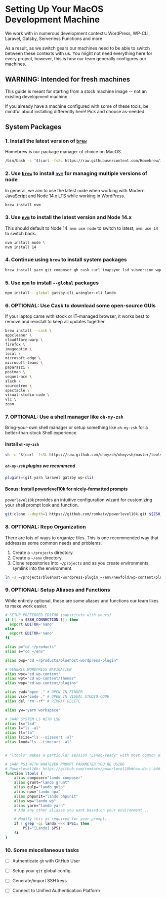 # Setting Up Your MacOS Development Machine

We work with in numerous development contexts: WordPress, WP-CLI, Laravel, Gatsby, Serverless Functions and more.

As a result, as we switch gears our machines need to be able to switch between these contexts with us. You might not need everything here for every project, however, this is how our team generally configures our machines.

## WARNING: Intended for fresh machines

This guide is meant for starting from a stock machine image -- not an existing development machine.

If you already have a machine configured with some of these tools, be mindful about installing differently here! Pick and choose as-needed.

## System Packages

### 1. Install the latest version of [`brew`](https://brew.sh/)

Homebrew is our package manager of choice on MacOS.

```bash
/bin/bash -c "$(curl -fsSL https://raw.githubusercontent.com/Homebrew/install/HEAD/install.sh)"
```

### 2. Use [`brew`](https://brew.sh/) to install [`nvm`](https://github.com/nvm-sh/nvm) for managing multiple versions of node

In general, we aim to use the latest node when working with Modern JavaScript and Node 14.x LTS while working in WordPress.

```bash
brew install nvm
```

### 3. Use [`nvm`](https://github.com/nvm-sh/nvm) to install the latest version and Node 14.x

This should default to Node 14. `nvm use node` to switch to latest, `nvm use 14` to switch back.

```bash
nvm install node \
nvm install 14
```

### 4. Continue using `brew` to install system packages

```bash
brew install yarn git composer gh cask curl imapsync lsd subversion wget
```

### 5. Use `npm` to install `--global` packages
```bash
npm install --global gatsby-cli wrangler-cli lando
```

### 6. OPTIONAL: Use Cask to download some open-source GUIs

If your laptop came with stock or IT-managed browser, it works best to remove and reinstall to keep all updates together.

```bash
brew install --cask \
appcleaner \
cloudflare-warp \
firefox \
imageoptim \
local \
microsoft-edge \
microsoft-teams \
paparazzi \
postman \
sequel-ace \
slack \
sourcetree \
spectacle \
visual-studio-code \
vlc \
zoom
```

### 7. OPTIONAL: Use a shell manager like `oh-my-zsh`

Bring-your-own shell manager or setup something like `oh-my-zsh` for a better-than-stock Shell experience.

#### Install `oh-my-zsh`

```bash
sh -c "$(curl -fsSL https://raw.github.com/ohmyzsh/ohmyzsh/master/tools/install.sh)"
```

##### `oh-my-zsh` plugins we recommend

```bash
plugins=(git yarn laravel gatsby wp-cli)
```

#### Bonus: [Install powerlevel10k](https://github.com/romkatv/powerlevel10k#oh-my-zsh) for nicely-formatted prompts

`powerlevel10k` provides an intuitive configuration wizard for customizing your shell prompt look and function.

```bash
git clone --depth=1 https://github.com/romkatv/powerlevel10k.git ${ZSH_CUSTOM:-$HOME/.oh-my-zsh/custom}/themes/powerlevel10k
```

### 8. OPTIONAL: Repo Organization

There are lots of ways to organize files. This is one recommended way that addresses some common needs and problems.

1. Create a `~/projects` directory.
2. Create a `~/env` directory.
3. Clone repositories into `~/projects` and as you create environments, symlink into the environment. 

```bash
ln -s ~/projects/bluehost-wordpress-plugin ~/env/newfold/wp-content/plugins/bluehost-wordpress-plugin
```

### 9. OPTIONAL: Setup Aliases and Functions

While entirely optional, these are some aliases and functions our team likes to make work easier.

```bash
# SETUP PREFERRED EDITOR (substitute with yours)
if [[ -n $SSH_CONNECTION ]]; then
  export EDITOR='nano'
else
  export EDITOR='nano'
fi

alias p="cd ~/products"
alias e="cd ~/env"

alias bwp="cd ~/products/bluehost-wordpress-plugin"

# GENERIC WORDPRESS NAVIGATION
alias wpc="cd wp-content"
alias wpt="cd wp-content/themes"
alias wpp="cd wp-content/plugins"

alias cwd="open ." # OPEN IN FINDER
alias vsc="code ." # OPEN IN VISUAL STUDIO CODE
alias del "rm -rf" # RIMRAF DELETE

alias yw="yarn workspace"

# SWAP SYSTEM LS WITH LSD
alias ls="lsd"
alias l="ls -al"
alias ll="la"
alias lsize="ls --sizesort -al"
alias lmod="ls --timesort -al"


# "ltools" makes a particular session "Lando-ready" with most common aliases piping commands through to Lando containers.

# SWAP PS1 WITH WHATEVER PROMPT PARAMETER YOU'RE USING
# PowerLevel10k: https://github.com/romkatv/powerlevel10k#how-do-i-add-username-andor-hostname-to-prompt
function ltools {
	alias composer="lando composer"
	alias grunt="lando grunt"
	alias gulp="lando gulp"
	alias npx="lando npx"
	alias phpunit="lando phpunit"
	alias wp="lando wp"
	alias yarn="lando yarn"
	# Add any other aliases you want based on your environment...

	# Modify this as required for your prompt.
	if ! grep -qi lando <<< $PS1; then
		PS1="[Lando] $PS1"
	fi
}
```

### 10. Some miscellaneous tasks
- [ ] Authenticate `gh` with GitHub User 
- [ ] Setup your `git` global config.
- [ ] Generate/import SSH keys
- [ ] Connect to Unified Authentication Platform

